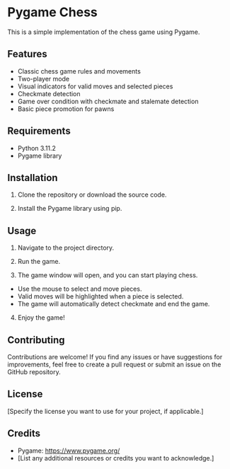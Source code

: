 # Pygame Chess

This is a simple implementation of the chess game using Pygame.

## Features

- Classic chess game rules and movements
- Two-player mode
- Visual indicators for valid moves and selected pieces
- Checkmate detection
- Game over condition with checkmate and stalemate detection
- Basic piece promotion for pawns

## Requirements

- Python 3.11.2
- Pygame library

## Installation

1. Clone the repository or download the source code.

2. Install the Pygame library using pip.


## Usage

1. Navigate to the project directory.

2. Run the game.


3. The game window will open, and you can start playing chess.

- Use the mouse to select and move pieces.
- Valid moves will be highlighted when a piece is selected.
- The game will automatically detect checkmate and end the game.

4. Enjoy the game!

## Contributing

Contributions are welcome! If you find any issues or have suggestions for improvements, feel free to create a pull request or submit an issue on the GitHub repository.

## License

[Specify the license you want to use for your project, if applicable.]

## Credits

- Pygame: https://www.pygame.org/
- [List any additional resources or credits you want to acknowledge.]
